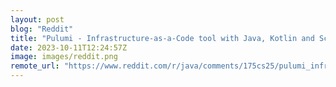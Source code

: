 ```yaml
---
layout: post
blog: "Reddit"
title: "Pulumi - Infrastructure-as-a-Code tool with Java, Kotlin and Scala"
date: 2023-10-11T12:24:57Z
image: images/reddit.png
remote_url: "https://www.reddit.com/r/java/comments/175cs25/pulumi_infrastructureasacode_tool_with_java/"
---
```

